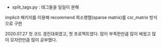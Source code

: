 * split_tags.py : 태그들을 일일이 분해

implicit 패키지를 이용해 recommend
희소행렬(sparse matrix)를 csr_matrix 방식으로 구현



2020.07.27
첫 코드 경진대회였고, 첫 프로젝트였다.
많이 부족한만큼 많이 배웠고
많이 모자란만큼 많이 공부했다.
